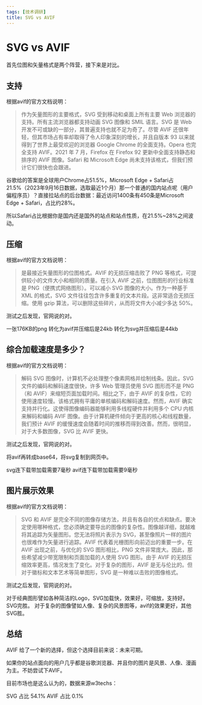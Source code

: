 ```yaml
---
tags: [技术调研]
title: SVG vs AVIF
---
```

# SVG vs AVIF

首先位图和矢量格式是两个阵营，接下来是对比。

## 支持

根据avif的官方文档说明：

>作为矢量图形的主要格式，SVG 受到移动和桌面上所有主要 Web 浏览器的支持。所有主流浏览器都支持动画 SVG 图像和 SMIL 语言。SVG 是 Web 开发不可或缺的一部分，其普遍支持也就不足为奇了。尽管 AVIF 还很年轻，但其市场占有率却取得了令人印象深刻的增长，并且自版本 93 以来就得到了世界上最受欢迎的浏览器 Google Chrome 的全面支持。Opera 也完全支持 AVIF。2021 年 7 月，Firefox 在 Firefox 92 更新中全面支持静态和排序的 AVIF 图像。Safari 和 Microsoft Edge 尚未支持该格式，但我们预计它们很快也会跟进。

谷歌给的答案是全球用户Chrome占51.5%，Microsoft Edge + Safari占21.5%（2023年9月16日数据，选取最近1个月）那一个普通的国内站点呢（用户偏程序员）？直接拉站点的后台数据：最近访问1400条有450条是Microsoft Edge + Safari，占比约28%。

所以Safari占比根据你是国内还是国外的站点和站点性质，在21.5%~28%之间波动。

## 压缩

根据avif的官方文档说明：

>是最接近矢量图形的位图格式。AVIF 的无损压缩击败了 PNG 等格式，可提供较小的文件大小和相同的质量。在引入 AVIF 之前，位图图形的行业标准是 PNG（便携式网络图形）。可以减小 SVG 图像的大小。作为一种基于 XML 的格式，SVG 文件往往包含许多重复的文本片段。这非常适合无损压缩。使用 gzip 算法，可以删除这些碎片，从而将文件大小减少多达 50%。

测试之后发现，官网说的对。

一张176KB的png
转化为avif并压缩后是24kb
转化为svg并压缩后是44kb

## 综合加载速度是多少？

根据avif的官方文档说明：

>解码 SVG 图像时，计算机不必处理整个像素网格并绘制线条。因此，SVG 文件的编码和解码速度很快，许多 Web 管理员使用 SVG 图形而不是 PNG（和 AVIF）来缩短页面加载时间。相比之下，由于 AVIF 的复杂性，它的使用速度较慢。该格式拥有平庸的单核编码和解码速度。然而，AVIF 确实支持并行化。这使得图像编码器能够利用多线程硬件并利用多个 CPU 内核来解码和编码 AVIF 图像。由于计算机硬件倾向于更高的核心和线程数量，我们预计 AVIF 的缓慢速度会随着时间的推移而得到改善。然而，很明显，对于大多数图像，SVG 比 AVIF 更快。

测试之后发现，官网说的对。

将avif再转成base64，将svg复制到网页中。

svg连下载带加载需要7毫秒
avif连下载带加载需要9毫秒

## 图片展示效果

根据avif的官方文档说明：
> SVG 和 AVIF 是完全不同的图像存储方法，并且有各自的优点和缺点。要决定使用哪种格式，您必须确定要导出的图像的复杂性。图像越详细，就越难将其追踪为矢量图形。您无法将照片表示为 SVG，甚至像照片一样的图片也很难作为矢量进行追踪。AVIF 代表着光栅图形向前迈出的重要一步。在 AVIF 出现之前，与优化的 SVG 图形相比，PNG 文件非常庞大。因此，那些希望减少带宽限制和页面加载的人使用 SVG 图形。由于 AVIF 的无损压缩效率更高，情况发生了变化。对于复杂的图形，AVIF 是无与伦比的。但对于徽标和文本艺术等简单图形，SVG 是一种难以击败的图像格式。

测试之后发现，官网说的对。

对于经典图形譬如各种简洁的Logo，SVG加载快，效果好，可缩放，支持好。SVG完胜。
对于复杂的图像譬如人像、复杂的风景图等，avif的效果更好，其他SVG胜。

## 总结

AVIF 给了一个新的选择，但这个选择目前来说：未来可期。

如果你的站点面向的用户几乎都是谷歌浏览器、并且你的图片是风景、人像、漫画为主。不妨尝试下AVIF。

目前市场也是这么认为的，数据来源w3techs：

SVG 占比 54.1%
AVIF 占比 0.1%
